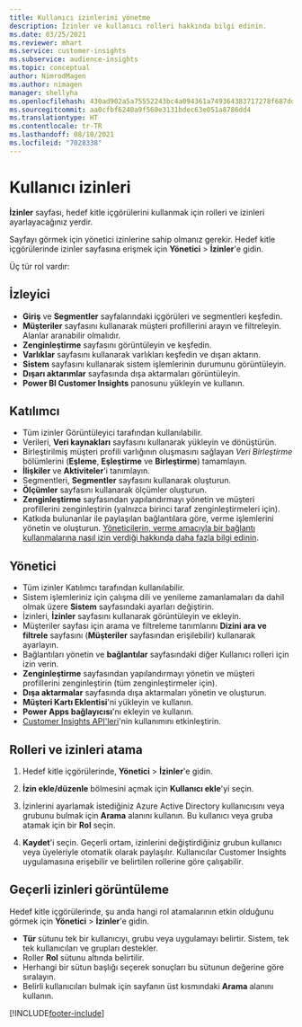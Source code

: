 ```yaml
---
title: Kullanıcı izinlerini yönetme
description: İzinler ve kullanıcı rolleri hakkında bilgi edinin.
ms.date: 03/25/2021
ms.reviewer: mhart
ms.service: customer-insights
ms.subservice: audience-insights
ms.topic: conceptual
author: NimrodMagen
ms.author: nimagen
manager: shellyha
ms.openlocfilehash: 430ad902a5a75552243bc4a094361a749364383717278f687dd6e8ef33749c6f
ms.sourcegitcommit: aa0cfbf6240a9f560e3131bdec63e051a8786dd4
ms.translationtype: HT
ms.contentlocale: tr-TR
ms.lasthandoff: 08/10/2021
ms.locfileid: "7028338"
---
```

# <a name="user-permissions"></a>Kullanıcı izinleri

**İzinler** sayfası, hedef kitle içgörülerini kullanmak için rolleri ve izinleri ayarlayacağınız yerdir.

Sayfayı görmek için yönetici izinlerine sahip olmanız gerekir. Hedef kitle içgörülerinde izinler sayfasına erişmek için **Yönetici** > **İzinler**'e gidin.

Üç tür rol vardır:

## <a name="viewer"></a>İzleyici

- **Giriş** ve **Segmentler** sayfalarındaki içgörüleri ve segmentleri keşfedin.
- **Müşteriler** sayfasını kullanarak müşteri profillerini arayın ve filtreleyin. Alanlar aranabilir olmalıdır.
- **Zenginleştirme** sayfasını görüntüleyin ve keşfedin.
- **Varlıklar** sayfasını kullanarak varlıkları keşfedin ve dışarı aktarın.
- **Sistem** sayfasını kullanarak sistem işlemlerinin durumunu görüntüleyin.
- **Dışarı aktarımlar** sayfasında dışa aktarmaları görüntüleyin.
- **Power BI Customer Insights** panosunu yükleyin ve kullanın.

## <a name="contributor"></a>Katılımcı

- Tüm izinler Görüntüleyici tarafından kullanılabilir.
- Verileri, **Veri kaynakları** sayfasını kullanarak yükleyin ve dönüştürün.
- Birleştirilmiş müşteri profili varlığının oluşmasını sağlayan *Veri Birleştirme* bölümlerini (**Eşleme**, **Eşleştirme** ve **Birleştirme**) tamamlayın.
- **İlişkiler** ve **Aktiviteler**'i tanımlayın.
- Segmentleri, **Segmentler** sayfasını kullanarak oluşturun.
- **Ölçümler** sayfasını kullanarak ölçümler oluşturun.
- **Zenginleştirme** sayfasından yapılandırmayı yönetin ve müşteri profillerini zenginleştirin (yalnızca birinci taraf zenginleştirmeleri için).
- Katkıda bulunanlar ile paylaşılan bağlantılara göre, verme işlemlerini yönetin ve oluşturun. [Yöneticilerin, verme amacıyla bir bağlantı kullanmalarına nasıl izin verdiği hakkında daha fazla bilgi edinin](connections.md#allow-contributors-to-use-a-connection-for-exports).

## <a name="administrator"></a>Yönetici

- Tüm izinler Katılımcı tarafından kullanılabilir.
- Sistem işlemleriniz için çalışma dili ve yenileme zamanlamaları da dahil olmak üzere **Sistem** sayfasındaki ayarları değiştirin.
- İzinleri, **İzinler** sayfasını kullanarak görüntüleyin ve ekleyin.
- Müşteriler sayfası için arama ve filtreleme tanımlarını **Dizini ara ve filtrele** sayfasını (**Müşteriler** sayfasından erişilebilir) kullanarak ayarlayın.
- Bağlantıları yönetin ve **bağlantılar** sayfasındaki diğer Kullanıcı rolleri için izin verin.
- **Zenginleştirme** sayfasından yapılandırmayı yönetin ve müşteri profillerini zenginleştirin (tüm zenginleştirmeler için).
- **Dışa aktarmalar** sayfasında dışa aktarmaları yönetin ve oluşturun.
- **Müşteri Kartı Eklentisi**'ni yükleyin ve kullanın.
- **Power Apps bağlayıcısı**'nı ekleyin ve kullanın.
- [Customer Insights API'leri](apis.md)'nin kullanımını etkinleştirin.

## <a name="assign-roles-and-permissions"></a>Rolleri ve izinleri atama

1. Hedef kitle içgörülerinde, **Yönetici** > **İzinler**'e gidin.

1. **İzin ekle/düzenle** bölmesini açmak için **Kullanıcı ekle**'yi seçin.

1. İzinlerini ayarlamak istediğiniz Azure Active Directory kullanıcısını veya grubunu bulmak için **Arama** alanını kullanın. Bu kullanıcı veya gruba atamak için bir **Rol** seçin.

1. **Kaydet**'i seçin. Geçerli ortam, izinlerini değiştirdiğiniz grubun kullanıcı veya üyeleriyle otomatik olarak paylaşılır. Kullanıcılar Customer Insights uygulamasına erişebilir ve belirtilen rollerine göre çalışabilir.

## <a name="view-current-permissions"></a>Geçerli izinleri görüntüleme

Hedef kitle içgörülerinde, şu anda hangi rol atamalarının etkin olduğunu görmek için **Yönetici** > **İzinler**'e gidin.

- **Tür** sütunu tek bir kullanıcıyı, grubu veya uygulamayı belirtir. Sistem, tek tek kullanıcıları ve grupları destekler.
- Roller **Rol** sütunu altında belirtilir.
- Herhangi bir sütun başlığı seçerek sonuçları bu sütunun değerine göre sıralayın.
- Belirli kullanıcıları bulmak için sayfanın üst kısmındaki **Arama** alanını kullanın.


[!INCLUDE[footer-include](../includes/footer-banner.md)]
